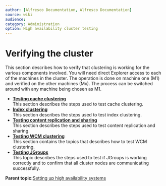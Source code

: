 ```yaml
---
author: [Alfresco Documentation, Alfresco Documentation]
source: wiki
audience: 
category: Administration
option: High availability cluster testing
---
```


# Verifying the cluster

This section describes how to verify that clustering is working for the various components involved. You will need direct Explorer access to each of the machines in the cluster. The operation is done on machine one \(M1\) and verified on the other machines \(Mx\). The process can be switched around with any machine being chosen as M1.

-   **[Testing cache clustering](../tasks/cluster-test.md)**  
This section describes the steps used to test cache clustering.
-   **[Index clustering](../tasks/cluster-index-test.md)**  
This section describes the steps used to test index clustering.
-   **[Testing content replication and sharing](../tasks/cluster-conrep-test.md)**  
This section describes the steps used to test content replication and sharing.
-   **[Testing WCM clustering](../tasks/cluster-wcm-test.md)**  
This section contains the topics that describes how to test WCM clustering.
-   **[Testing JGroups](../tasks/testing-jgroups.md)**  
This topic describes the steps used to test if JGroups is working correctly and to confirm that all cluster nodes are communicating successfully.

**Parent topic:**[Setting up high availability systems](../concepts/ha-intro.md)


